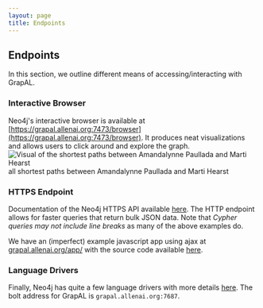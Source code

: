 ```yaml
---
layout: page
title: Endpoints
---
```

Endpoints
---------
In this section, we outline different means of accessing/interacting with GrapAL.

### Interactive Browser
Neo4j's interactive browser is available at [https://grapal.allenai.org:7473/browser](https://grapal.allenai.org:7473/browser). It produces neat visualizations and allows users to click around and explore the graph.
![Visual of the shortest paths between Amandalynne Paullada and Marti Hearst](https://allenai.github.io/grapal-website/assets/images/shortest_path.png)
all shortest paths between Amandalynne Paullada and Marti Hearst

### HTTPS Endpoint
Documentation of the Neo4j HTTPS API available [here](https://neo4j.com/docs/http-api/current/http-api/introduction/). The HTTP endpoint allows for faster queries that return bulk JSON data. Note that _Cypher queries may not include line breaks_ as many of the above examples do.

We have an (imperfect) example javascript app using ajax at [grapal.allenai.org/app/](grapal.allenai.org/app/) with the source code available [here](https://github.com/allenai/grapal-website/blob/0c74b6c9438309c814d0930bba8934680a856b84/app/resources/js/form-handler.js#L22).

### Language Drivers
Finally, Neo4j has quite a few language drivers with more details [here](https://neo4j.com/docs/driver-manual/1.7/get-started/). The bolt address for GrapAL is `grapal.allenai.org:7687`.
